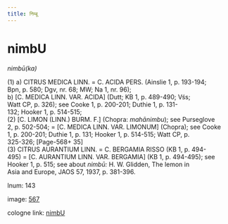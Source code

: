 ```yaml
---
title: निम्बू
---
```


# nimbU

<i>nimbū(ka)</i>  <div n="P" />(1) a) <bot>CITRUS MEDICA LINN.</bot> = <bot>C. ACIDA PERS.</bot> (Ainslie 1, p. 193-194; <div n="lb" />Bpn, p. 580; Dgv, nr. 68; MW; Na 1, nr. 96); <div n="lb" />b) [<bot>C. MEDICA LINN. VAR. ACIDA</bot>] (Dutt; KB 1, p. 489-490; Vśs; <div n="lb" />Watt CP, p. 326); see Cooke 1, p. 200-201; Duthie 1, p. 131- <div n="lb" />132; Hooker 1, p. 514-515; <div n="P" />(2) [<bot>C. LIMON (LINN.) BURM. F.</bot>] (Chopra: <i>mahānimbu</i>); see Purseglove <div n="lb" />2, p. 502-504; = [<bot>C. MEDICA LINN. VAR. LIMONUM</bot>] (Chopra); see Cooke <div n="lb" />1, p. 200-201; Duthie 1, p. 131; Hooker 1, p. 514-515; Watt CP, p. <div n="lb" />325-326; [Page-568+ 35] <div n="P" />(3) <bot>CITRUS AURANTIUM LINN.</bot> = <bot>C. BERGAMIA RISSO</bot> (KB 1, p. 494- <div n="lb" />495) = [<bot>C. AURANTIUM LINN. VAR. BERGAMIA</bot>] (KB 1, p. 494-495); see <div n="lb" />Hooker 1, p. 515; see about <i>nimbū:</i> <bot>H. W.</bot> Glidden, The lemon in <div n="lb" />Asia and Europe, JAOS 57, 1937, p. 381-396.

lnum: 143

image: [567](https://www.sanskrit-lexicon.uni-koeln.de/scans/csl-apidev/servepdf.php?dict=snp&page=567)

cologne link: [nimbU](https://sanskrit-lexicon.uni-koeln.de/scans/csl-apidev/getword.php?dict=snp&key=nimbU)

